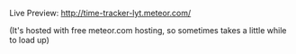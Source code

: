 Live Preview: http://time-tracker-lyt.meteor.com/

(It's hosted with free meteor.com hosting, so sometimes takes a little while to load up)
